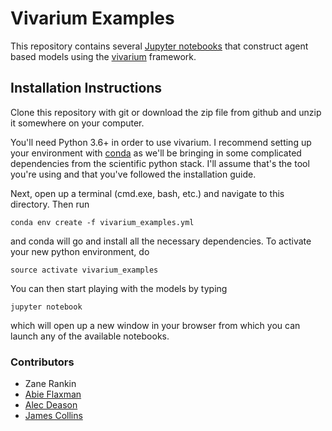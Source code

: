 # Vivarium Examples

This repository contains several [Jupyter notebooks](http://jupyter.org/) that construct agent based models using the 
[vivarium](https://github.com/ihmeuw/vivarium) framework.  

## Installation Instructions
Clone this repository with git or download the zip file from github and unzip it somewhere on your computer.

 
You'll need Python 3.6+ in order to use vivarium.  I recommend setting up your environment
with [conda](https://conda.io/miniconda.html) as we'll be bringing in some complicated dependencies 
from the scientific python stack. I'll assume that's the tool you're using and that you've followed
the installation guide.  

Next, open up a terminal (cmd.exe, bash, etc.) and navigate to this directory. Then run 

```
conda env create -f vivarium_examples.yml
```

and conda will go and install all the necessary dependencies.  To
activate your new python environment, do 
```
source activate vivarium_examples
```
You can then start playing with the models by typing
```
jupyter notebook
```
which will open up a new window in your browser from which you
can launch any of the available notebooks.

### Contributors
 
 - Zane Rankin
 - [Abie Flaxman](https://github.com/aflaxman) 
 - [Alec Deason](https://github.com/alec-deason)
 - [James Collins](https://github.com/collijk)
 
